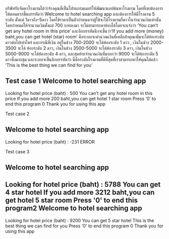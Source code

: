 บริษัทรับจัดหาโรงแรมได้ว่าจ้างคุณที่เป็นโปรแกรมเมอร์ให้พัฒนาแอปค้นหาโรงแรม 
โดยที่เขาต้องการให้ตอนแรกขึ้นบรรทัดว่า Welcome to hotel searching app 
และต้องการให้มีโรงแรม 5 ระดับ ตั้งแต่ 1ดาวถึง-5ดาว โดยใช้ราคาเป็นตัวกำหนดว่าผู้ใช้จะได้โรงแรมกี่ดาวในจำนวนเงินเท่านั้น 
โดยกำหนดให้จำนวนเงินตั้งแต่ 700 บาทลงมา จะไม่สามารถหาห้องได้โดยจะแจ้งว่า 
‘You can’t get any hotel room in this price’ 
และอีกบรรทัดนึงจะขึ้นว่า’If you add more (money) baht,you can get hotel (star) room’ 
คือระบบจะคำนวณเงินที่เหลือถ้าคุณเพิ่มจะได้ห้องระดับดาวต่อไปเท่าไหร่ และกรณีที่เงิน อยู่ในช่วง 700-2000 จะได้ห้องระดับ 1 ดาว , 
เงินในช่วง 2000-3500 จะได้ ห้องระดับ 2 ดาว, เงินในช่วง 3500-5000 จะได้ห้องระดับ 3 ดาว, เงินในช่วง 5000-9000 จะได้ห้องระดับ 4 ดาว,
 และสุดท้ายจำนวนเงินที่มากกว่า 9000 จะได้ห้องระดับ 5 ดาวซึ่งมากสุด และระบบจะขึ้นอีกบรรทัดว่า 
นี้คือระดับโรงแรมที่ดีที่สุดที่เราสามารถหาให้คุณได้แล้ว ‘This is the best thing we can find for you’

Test case 1
Welcome to hotel searching app
---------------------------------------------
Looking for hotel price (baht) : 500
You can’t get any hotel room in this price
If you add more 200 baht,you can get hotel 1 star room
Press ‘0’ to end this program 0
Thank you for using this app	

Test case 2

Welcome to hotel searching app
---------------------------------------------
Looking for hotel price (baht) :  -231
ERROR

Test case 3

Welcome to hotel searching app
---------------------------------------------
Looking for hotel price (baht) :  5788
You can get 4 star hotel
If you add more 3212 baht,you can get hotel 5 star room
Press '0' to end this program2
Welcome to hotel searching app
---------------------------------------------
Looking for hotel price (baht) :  9200
You can get 5 star hotel
This is the best thing we can find for you
Press '0' to end this program 0
Thank you for using this app